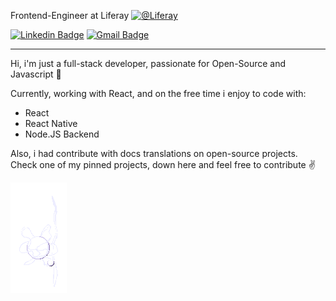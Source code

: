 Frontend-Engineer at Liferay <a href="https://github.com/liferay"><img title="Liferay" alt="@Liferay" src="https://www-cdn.liferay.com/o/osb-www-theme/images/favicon.ico" width="15" height="15"/></a>

[![Linkedin Badge](https://img.shields.io/badge/Keven%20Leone-6633cc?style=flat-square&logo=Linkedin&logoColor=white&color=30313f&link=https://www.linkedin.com/in/kevenleone/)](https://www.linkedin.com/in/kevenleone/) 
[![Gmail Badge](https://img.shields.io/badge/-keven.santos.sz@gmail.com-6633cc?style=flat-square&logo=Gmail&color=30313f&logoColor=white&link=mailto:keven.santos.sz@gmail.com)](mailto:keven.santos.sz@gmail.com)

<hr />

Hi, i'm just a full-stack developer, passionate for Open-Source and Javascript 💛

Currently, working with React, and on the free time i enjoy to code with:
* React
* React Native
* Node.JS Backend

Also, i had contribute with docs translations on open-source projects.
Check one of my pinned projects, down here and feel free to contribute ✌

<img src="https://github.com/kevenleone/ragnarok-server/blob/master/images/animated/2006.gif?raw=true">
